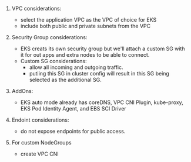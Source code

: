 1. VPC considerations:
    - select the application VPC as the VPC of choice for EKS
    - include both public and private subnets from the VPC
2. Security Group considerations:
    - EKS creats its own security group but we'll attach a custom SG with it for out apps and extra nodes to be able to connect.
    - Custom SG considerations:
        - allow all incoming and outgoing traffic.
        - putiing this SG in cluster config will result in this SG being selected as the additional SG.
3. AddOns:
    - EKS auto mode already has coreDNS, VPC CNI Plugin, kube-proxy, EKS Pod Identity Agent, and EBS SCI Driver
4. Endoint considerations:
    - do not expose endpoints for public access.

5. For custom NodeGroups
    - create VPC CNI